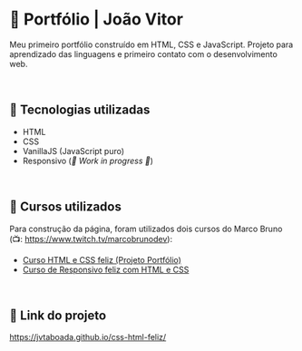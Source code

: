 # :briefcase: Portfólio | João Vitor
Meu primeiro portfólio construído em HTML, CSS e JavaScript. Projeto para aprendizado das linguagens e primeiro contato com o desenvolvimento web.

<br>

## :wrench: Tecnologias utilizadas
- HTML
- CSS
- VanillaJS (JavaScript puro)
- Responsivo (_:construction: Work in progress :construction:_)

<br>

## :orange_book: Cursos utilizados
Para construção da página, foram utilizados dois cursos do Marco Bruno (:tv:: https://www.twitch.tv/marcobrunodev): <br>
- [Curso HTML e CSS feliz (Projeto Portfólio)](https://www.youtube.com/playlist?list=PLirko8T4cEmzrH3jIJi7R7ufeqcpXYaLa)
- [Curso de Responsivo feliz com HTML e CSS](https://www.youtube.com/playlist?list=PLirko8T4cEmzidHx2hSE8NVdPgNXX-iEE)

<br>

## :link: Link do projeto
https://jvtaboada.github.io/css-html-feliz/
